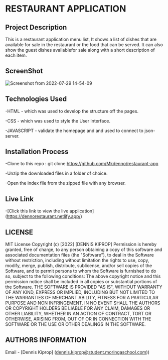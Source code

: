 # RESTAURANT APPLICATION
## Project Description
This is a restaurant application menu list, It shows a list of dishes that are available for sale in the restaurant or the food that can be served. It can also show the guest dishes availablefor sale along with a short description of each item.

## ScreenShot
![Screenshot from 2022-07-29 14-54-09](https://user-images.githubusercontent.com/104482846/181753980-545d9bb9-0e32-4e94-9af8-4cd9523d3d7c.png)

## Technologies Used

-HTML - which was used to develop the structure off the pages.

-CSS - which was used to style the User Interface.

-JAVASCRIPT - validate the homepage and and used to connect to json-server.

## Installation Process
-Clone to this repo : git clone https://github.com/Mkdenno/restaurant-app

-Unzip the downloaded files in a folder of choice.

-Open the index file from the zipped file with any browser.

## Live Link

-[Click this link to view the live application]  (https://dennorestaurant.netlify.app/)

## LICENSE

MIT License
Copyright (c) [2022] [DENNIS KIPROP]
Permission is hereby granted, free of charge, to any person obtaining a copy of this software and associated documentation files (the "Software"), to deal in the Software without restriction, including without limitation the rights to use, copy, modify, merge, publish, distribute, sublicense, and/or sell copies of the Software, and to permit persons to whom the Software is furnished to do so, subject to the following conditions:
The above copyright notice and this permission notice shall be included in all copies or substantial portions of the Software.
THE SOFTWARE IS PROVIDED "AS IS", WITHOUT WARRANTY OF ANY KIND, EXPRESS OR IMPLIED, INCLUDING BUT NOT LIMITED TO THE WARRANTIES OF MERCHANT ABILITY, FITNESS FOR A PARTICULAR PURPOSE AND NON INFRINGEMENT. IN NO EVENT SHALL THE AUTHORS OR COPYRIGHT HOLDERS BE LIABLE FOR ANY CLAIM, DAMAGES OR OTHER LIABILITY, WHETHER IN AN ACTION OF CONTRACT, TORT OR OTHERWISE, ARISING FROM, OUT OF OR IN CONNECTION WITH THE SOFTWARE OR THE USE OR OTHER DEALINGS IN THE SOFTWARE.

## AUTHORS INFORMATION

Email - [Dennis Kiprop] (dennis.kiprop@student.moringaschool.com))
